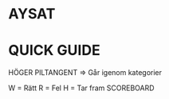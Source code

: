 AYSAT
==========

QUICK GUIDE
==========

HÖGER PILTANGENT => Går igenom kategorier

W = Rätt
R = Fel
H = Tar fram SCOREBOARD
